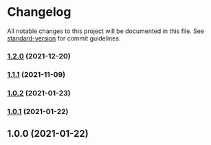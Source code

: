 # Changelog

All notable changes to this project will be documented in this file. See [standard-version](https://github.com/conventional-changelog/standard-version) for commit guidelines.

### [1.2.0](https://github.com/garoon/plugin-packer/compare/v1.1.1...v1.2.0) (2021-12-20)

### [1.1.1](https://github.com/garoon/plugin-packer/compare/v1.0.2...v1.1.1) (2021-11-09)

### [1.0.2](https://github.com/garoon/plugin-packer/compare/v1.0.1...v1.0.2) (2021-01-23)

### [1.0.1](https://github.com/garoon/plugin-packer/compare/v1.0.0...v1.0.1) (2021-01-22)

## 1.0.0 (2021-01-22)
